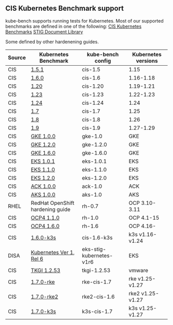 
## CIS Kubernetes Benchmark support

kube-bench supports running tests for Kubernetes.
Most of our supported benchmarks are defined in one of the following:
    [CIS Kubernetes Benchmarks](https://www.cisecurity.org/benchmark/kubernetes/)
    [STIG Document Library](https://public.cyber.mil/stigs/downloads)
    
Some defined by other hardenening guides.

| Source | Kubernetes Benchmark                                                                                                                                                                              | kube-bench config        | Kubernetes versions |
|--------|---------------------------------------------------------------------------------------------------------------------------------------------------------------------------------------------------|--------------------------|---------------------|
| CIS    | [1.5.1](https://workbench.cisecurity.org/benchmarks/4892)                                                                                                                                         | cis-1.5                  | 1.15                |
| CIS    | [1.6.0](https://workbench.cisecurity.org/benchmarks/4834)                                                                                                                                         | cis-1.6                  | 1.16-1.18           |
| CIS    | [1.20](https://workbench.cisecurity.org/benchmarks/6246)                                                                                                                                          | cis-1.20                 | 1.19-1.21           |
| CIS    | [1.23](https://workbench.cisecurity.org/benchmarks/7532)                                                                                                                                          | cis-1.23                 | 1.22-1.23           |
| CIS    | [1.24](https://workbench.cisecurity.org/benchmarks/10873)                                                                                                                                         | cis-1.24                 | 1.24                |
| CIS    | [1.7](https://workbench.cisecurity.org/benchmarks/11107)                                                                                                                                          | cis-1.7                  | 1.25                |
| CIS    | [1.8](https://workbench.cisecurity.org/benchmarks/12958)                                                                                                                                          | cis-1.8                  | 1.26                |
| CIS    | [1.9](https://workbench.cisecurity.org/benchmarks/16828)                                                                                                                                          | cis-1.9                  | 1.27-1.29           |
| CIS    | [GKE 1.0.0](https://workbench.cisecurity.org/benchmarks/4536)                                                                                                                                     | gke-1.0                  | GKE                 |
| CIS    | [GKE 1.2.0](https://workbench.cisecurity.org/benchmarks/7534)                                                                                                                                     | gke-1.2.0                | GKE                 |
| CIS    | [GKE 1.6.0](https://workbench.cisecurity.org/benchmarks/16093)                                                                                                                                    | gke-1.6.0                | GKE                 |
| CIS    | [EKS 1.0.1](https://workbench.cisecurity.org/benchmarks/6041)                                                                                                                                     | eks-1.0.1                | EKS                 |
| CIS    | [EKS 1.1.0](https://workbench.cisecurity.org/benchmarks/6248)                                                                                                                                     | eks-1.1.0                | EKS                 |
| CIS    | [EKS 1.2.0](https://workbench.cisecurity.org/benchmarks/9681)                                                                                                                                     | eks-1.2.0                | EKS                 |
| CIS    | [ACK 1.0.0](https://workbench.cisecurity.org/benchmarks/6467)                                                                                                                                     | ack-1.0                  | ACK                 |
| CIS    | [AKS 1.0.0](https://workbench.cisecurity.org/benchmarks/6347)                                                                                                                                     | aks-1.0                  | AKS                 |
| RHEL   | RedHat OpenShift hardening guide                                                                                                                                                                  | rh-0.7                   | OCP 3.10-3.11       |
| CIS    | [OCP4 1.1.0](https://workbench.cisecurity.org/benchmarks/6778)                                                                                                                                    | rh-1.0                   | OCP 4.1-15          |
| CIS    | [OCP4 1.6.0](https://workbench.cisecurity.org/benchmarks/16094)                                                                                                                                   | rh-1.6                   | OCP 4.16-           |
| CIS    | [1.6.0-k3s](https://docs.rancher.cn/docs/k3s/security/self-assessment/_index)                                                                                                                     | cis-1.6-k3s              | k3s v1.16-v1.24     |
| DISA   | [Kubernetes Ver 1, Rel 6](https://dl.dod.cyber.mil/wp-content/uploads/stigs/zip/U_Kubernetes_V1R6_STIG.zip)                                                                                       | eks-stig-kubernetes-v1r6 | EKS                 |
| CIS    | [TKGI 1.2.53](https://network.pivotal.io/products/p-compliance-scanner#/releases/1248397)                                                                                                         | tkgi-1.2.53              | vmware              |
| CIS    | [1.7.0-rke](https://ranchermanager.docs.rancher.com/v2.7/reference-guides/rancher-security/hardening-guides/rke1-hardening-guide/rke1-self-assessment-guide-with-cis-v1.7-k8s-v1.25-v1.26-v1.27)  | rke-cis-1.7              | rke v1.25-v1.27     |
| CIS    | [1.7.0-rke2](https://ranchermanager.docs.rancher.com/v2.7/reference-guides/rancher-security/hardening-guides/rke2-hardening-guide/rke2-self-assessment-guide-with-cis-v1.7-k8s-v1.25-v1.26-v1.27) | rke2-cis-1.6             | rke2 v1.25-v1.27    |
| CIS    | [1.7.0-k3s](https://ranchermanager.docs.rancher.com/v2.7/reference-guides/rancher-security/hardening-guides/k3s-hardening-guide/k3s-self-assessment-guide-with-cis-v1.7-k8s-v1.25-v1.26-v1.27)    | k3s-cis-1.7              | k3s v1.25-v1.27     |
